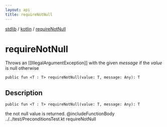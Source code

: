 ```yaml
---
layout: api
title: requireNotNull
---
```

[stdlib](../index.md) / [kotlin](index.md) / [requireNotNull](requireNotNull.md)

# requireNotNull
Throws an [[IllegalArgumentException]] with the given *message* if the *value* is null otherwise
```
public fun <T : T> requireNotNull(value: T, message: Any): T
```
## Description
```
public fun <T : T> requireNotNull(value: T, message: Any): T
```
the not null value is returned.
@includeFunctionBody ../../test/PreconditionsTest.kt requireNotNull

